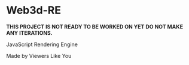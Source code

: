 # Web3d-RE
**THIS PROJECT IS NOT READY TO BE WORKED ON YET
DO NOT MAKE ANY ITERATIONS.**

JavaScript Rendering Engine

Made by Viewers Like You
